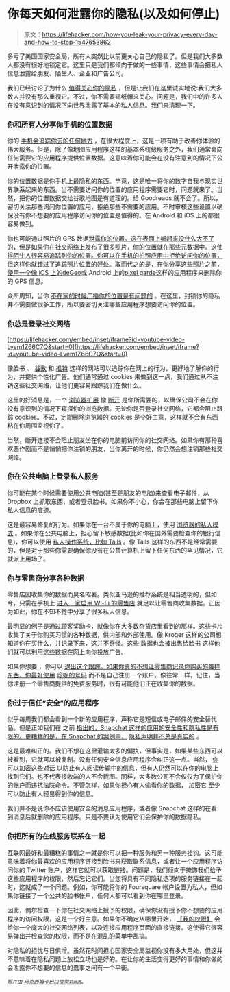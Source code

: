 # 你每天如何泄露你的隐私(以及如何停止)

> 原文：<https://lifehacker.com/how-you-leak-your-privacy-every-day-and-how-to-stop-1547653862>

多亏了美国国家安全局，所有人突然比以前更关心自己的隐私了。但是我们大多数人都没有很好地锁定它。这里只是我们都倾向于做的一些事情，这些事情会把私人信息泄露给朋友、陌生人、企业和广告公司。



我们已经讨论了为什么 [值得关心你的隐私](http://bit.ly/1g2xMOu) ，但是让我们在这里诚实地说:我们大多数人并没有那么重视它。不过，你不需要锡纸帽来关心。问题是，我们中的许多人在没有意识到的情况下向世界泄露了基本的私人信息。我们来清理一下。

### 你和所有人分享你手机的位置数据

你的 [手机会追踪你去的任何地方](https://lifehacker.com/i-know-my-phones-spying-on-me-but-how-bad-is-it-5864518) ，在很大程度上，这是一项有助于改善你体验的伟大服务。但是，除了像地图应用程序这样的基本系统级服务之外，我们通常会向任何需要它的应用程序提供位置数据。这意味着你可能会在没有注意到的情况下公开泄露你的位置。

你的位置数据是你手机上最隐私的东西。毕竟，这是唯一将你的数字自我与现实世界联系起来的东西。当不需要访问你的位置的应用程序需要它时，问题就来了。当然，把你的位置数据交给谷歌地图是有道理的。给 Goodreads 就不会了。所以，密切关注那些询问你位置的应用，拒绝那些不需要的应用。不时审核这些设置以确保没有你不想要的应用程序访问你的位置是值得的。在 Android 和 iOS 上的都很容易做到。

你也可能通过照片的 GPS 数据[泄露你的位置。这在表面上听起来没什么大不了的，但是如果你在社交网络上发布了很多照片，你的位置就在那些元数据中。这使得陌生人很容易追踪到你的位置。你可以在手机的拍照应用中拒绝访问你的位置，但这样你就错过了追踪照片位置的好处。取而代之的是，在你分享这些照片之前，使用一个像 iOS 上的](http://bit.ly/1pd58L4)[deGeo](http://bit.ly/18TuGdU)或 Android 上的[pixel garde](https://play.google.com/store/apps/details?id=com.pixelgarde.free)这样的应用程序来删除你的 GPS 信息。

众所周知，当你 [不在家的时候广播你的位置是有问题的](http://pleaserobme.com/) 。在这里，封锁你的隐私并不需要做很多工作，所以要密切关注哪些应用程序想要访问你的位置。

### 你总是登录社交网络

 [https://lifehacker.com/embed/inset/iframe?id=youtube-video-Lvem1Z66C7Q&start=0](https://lifehacker.com/embed/inset/iframe?id=youtube-video-Lvem1Z66C7Q&start=0) 

像脸书 、 [谷歌](http://www.google.com/policies/privacy/) 和 [推特](http://bit.ly/1g2ybQZ) 这样的网站可以追踪你在网上的行为，更好地了解你的行为，并提供个性化广告。他们通常通过 cookies 来做到这一点，我们通过从不注销这些社交网络，让他们更容易跟踪我们在做什么。

这里的好消息是，一个 [浏览器扩展](https://lifehacker.com/the-best-browser-extensions-that-protect-your-privacy-479408034) 像 [断开](https://disconnect.me/) 是你所需要的，以确保公司不会在你没有意识到的情况下窥探你的浏览数据。无论你是否登录社交网络，它都会阻止跟踪 cookies。不过，定期删除浏览器的 cookies 是个好主意，这样就不会有东西粘在你周围监视你了。

当然，断开连接不会阻止朋友坐在你的电脑前访问你的社交网络。如果你有那种喜欢恶作剧而不是悄悄把你注销的朋友，当你离开的时候，你仍然会想注销那些社交网络。

### 你在公共电脑上登录私人服务

你可能在某个时候需要使用公共电脑(甚至是朋友的电脑)来查看电子邮件，从 Dropbox 上抓取东西，或者登录脸书。如果你不小心，你会在那些电脑上留下你私人信息的痕迹。

这是最容易修复的行为。如果你在一台不属于你的电脑上，使用 [浏览器的私人模式](https://lifehacker.com/nine-great-uses-for-private-browsing-that-dont-involve-5620502) 。如果你在公共电脑上，担心留下敏感数据(比如你在国外需要检查你的银行信息)，你可以使用 [私人操作系统，比如 Tails](http://lifehacker.com/browse-like-bond-use-any-computer-without-leaving-a-tr-5916551) 。像 Tails 这样的东西不是经常需要的，但是对于那些你需要确保你没有在公共计算机上留下任何东西的罕见情况，它就派上用场了。

### 你与零售商分享各种数据

零售店因收集你的数据而臭名昭著。类似亚马逊的推荐系统是相当透明的，但如今，只需在手机上 [进入一家启用 Wi-Fi 的零售店](http://bit.ly/1bB97gS) 就足以让零售商收集数据。正因为如此，你在不知不觉中分享了很多私人信息。

最明显的例子是通过顾客奖励卡，就像你在大多数杂货店里看到的那样。这些卡片收集了关于你购买习惯的各种数据，供内部和外部使用。像 Kroger 这样的公司想知道你在买什么，并记录下来，这并不奇怪。这些 [数据也会被出售给脸书](https://lifehacker.com/how-facebook-uses-your-data-to-target-ads-even-offline-5994380) 这样他们就可以利用这些数据在网上向你投放广告。

如果你想要 ，你可以 [退出这个跟踪。如果你真的不想让零售商记录你购买的每样东西，你最好使用](https://www.eff.org/deeplinks/2013/02/howto-opt-out-databrokers-showing-your-targeted-advertisements-facebook) [珍妮的号码](https://lifehacker.com/use-jennys-number-to-get-club-discounts-at-stores-wit-5819065) 而不是自己注册一个账户。像往常一样，记住，当你注册一个零售商提供的免费服务时，很有可能他们正在收集你的数据。

### 你过于信任“安全”的应用程序

似乎每周我们都会看到一个新的应用程序，声称它是短信或电子邮件的安全替代品。但是正如我们在 之前 [指出的，Snapchat 这样的应用的安全性和隐私性是有限的。更糟糕的是，在 Snapchat 的案例中，](http://bit.ly/1owJsuE) [隐私声明并不总是真实的](http://www.theguardian.com/media-network/partner-zone-infosecurity/snapchat-photos-not-deleted-hidden) 。

这是最难纠正的。我们不想在这里灌输太多的偏执，但事实是，如果某些东西可以被看到，它就可以被复制。没有任何安全信息应用程序会纠正这一点。当然， [你可以加密这些对话](https://lifehacker.com/how-to-encrypt-your-email-and-keep-your-conversations-p-1133495744) 以防止有人阅读传输中的信息，但有人仍然可以在你的电脑上找到它们。也不代表接收端的人不会截图。同样，大多数公司不会仅仅为了保护你的账户而违抗法院命令。不管怎样，如果你担心有人偷看你的数据， [加密它](http://lifehacker.com/a-beginners-guide-to-encryption-what-it-is-and-how-to-1508196946) 至少可以防止有人轻易得到你的信息。

我们并不是说你不应该使用安全的消息应用程序，或者像 Snapchat 这样的在看到消息后就删除的应用程序。只是不要认为使用它们会保护你的数据隐私。

### 你把所有的在线服务联系在一起

互联网最好和最糟糕的事情之一就是你可以把一种服务和另一种服务挂钩。这可能意味着将你最喜欢的应用程序链接到脸书来获取联系信息，或者让一个应用程序访问你的 Twitter 账户，这样它就可以获取链接。问题是，我们倾向于掩饰我们给予这些应用程序的权限，然后忘记它们。当您将具有不同隐私选项的服务链接在一起时，这就成了一个问题。例如，你可能将你的 Foursquare 帐户设置为私人，但如果你链接了一个公共的脸书帐户，任何人都可以看到你在哪里登录。

因此，偶尔检查一下你在社交网络上授予的权限，确保你没有授予你不想要的应用程序的访问权限，这是一个好主意。如果你不确定从哪里开始， [【我的权限】](http://mypermissions.org/) 会给你一个庞大的社交网络列表，以及连接应用程序页面的直接链接。这使得它很容易弹出并检查您的权限，而不是在混乱的菜单中乱搞。

对隐私的担忧与日俱增。虽然花时间担心国家安全局监视你没有多大用处，但这并不意味着在隐私问题上放松立场也是好的。在让你的生活变得更好的事情和你做的会泄露你不想要的信息的蠢事之间有一个平衡。

<small>*照片由*</small> [<small>*马克西姆卡巴口*</small>](http://www.shutterstock.com/pic-135174296/stock-photo-safety-concept-pixelated-closed-padlock-icon-on-digital-background-empty-copyspace-for-card-text.html?src=MN0SsAjzC7S-N_Y8GKBdMw-1-35)<small></small>*[<small>*俊荣*</small>](http://www.shutterstock.com/pic-170611241/stock-photo-leaking-fire-pipeline-joints-tangshan-china.html?src=mVmPqhodFRRriQ8bICZNRg-1-5)<small>*[<small>*莉丝西*</small>](http://www.flickr.com/photos/calliope/2385531671/)<small>**。**</small>*</small>*